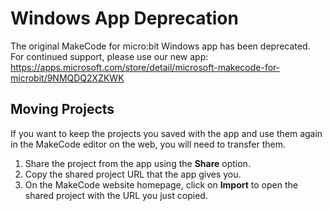 # Windows App Deprecation

The original MakeCode for micro:bit Windows app has been deprecated. For continued support, please use our new app: https://apps.microsoft.com/store/detail/microsoft-makecode-for-microbit/9NMQDQ2XZKWK

## Moving Projects

If you want to keep the projects you saved with the app and use them again in the MakeCode editor on the web, you will need to transfer them.

1. Share the project from the app using the **Share** option.
2. Copy the shared project URL that the app gives you.
3. On the MakeCode website homepage, click on **Import** to open the shared project with the URL you just copied.
